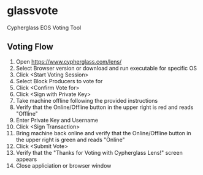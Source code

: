 # glassvote
Cypherglass EOS Voting Tool

## Voting Flow

1.  Open https://www.cypherglass.com/lens/
2.  Select Browser version or download and run executable for specific OS
3.  Click \<Start Voting Session>
4.  Select Block Producers to vote for
5.  Click \<Confirm Vote for>
6.  Click \<Sign with Private Key>
7.  Take machine offline following the provided instructions
8.  Verify that the Online/Offline button in the upper right is red and reads "Offline"
9.  Enter Private Key and Username
10. Click \<Sign Transaction>
11. Bring machine back online and verify that the Online/Offline button in the upper right is green and reads "Online"
12. Click \<Submit Vote>
13. Verify that the "Thanks for Voting with Cypherglass Lens!" screen appears
14. Close appliciation or browser window
  
